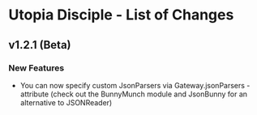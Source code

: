 # Utopia Disciple - List of Changes
## v1.2.1 (Beta)
### New Features
- You can now specify custom JsonParsers via Gateway.jsonParsers -attribute 
(check out the BunnyMunch module and JsonBunny for an alternative to JSONReader)
